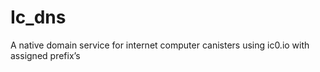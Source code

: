 # Ic_dns
A native domain service for internet computer canisters using ic0.io with assigned prefix’s
